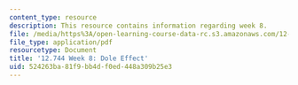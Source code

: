 ```yaml
---
content_type: resource
description: This resource contains information regarding week 8.
file: /media/https%3A/open-learning-course-data-rc.s3.amazonaws.com/12-744-marine-isotope-chemistry-fall-2012/524263ba81f9bb4df0ed448a309b25e3_MIT12_744F12_Week8.pdf
file_type: application/pdf
resourcetype: Document
title: '12.744 Week 8: Dole Effect'
uid: 524263ba-81f9-bb4d-f0ed-448a309b25e3
---
```

